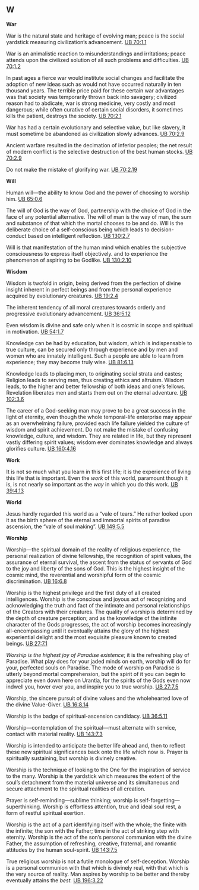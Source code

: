 

## W

**War**  
  

War is the natural state and heritage of evolving man; peace is the social yardstick measuring civilization’s advancement. [UB 70:1.1](/en/The_Urantia_Book/70#p1_1)  
  
War is an animalistic reaction to misunderstandings and irritations; peace attends upon the civilized solution of all such problems and difficulties. [UB 70:1.2](/en/The_Urantia_Book/70#p1_2)  
  
In past ages a fierce war would institute social changes and facilitate the adoption of new ideas such as would not have occurred naturally in ten thousand years. The terrible price paid for these certain war advantages was that society was temporarily thrown back into savagery; civilized reason had to abdicate, war is strong medicine, very costly and most dangerous; while often curative of certain social disorders, it sometimes kills the patient, destroys the society. [UB 70:2.1](/en/The_Urantia_Book/70#p2_1)  
  
War has had a certain evolutionary and selective value, but like slavery, it must sometime be abandoned as civilization slowly advances. [UB 70:2.9](/en/The_Urantia_Book/70#p2_9)  
  
Ancient warfare resulted in the decimation of inferior peoples; the net result of modern conflict is the selective destruction of the best human stocks. [UB 70:2.9](/en/The_Urantia_Book/70#p2_9)  
  
Do not make the mistake of glorifying war. [UB 70:2.19](/en/The_Urantia_Book/70#p2_19)  
  

**Will**  
  

Human will—the ability to know God and the power of choosing to worship him. [UB 65:0.6](/en/The_Urantia_Book/65#p0_6)  
  
The will of God is the way of God, partnership with the choice of God in the face of any potential alternative. The will of man is the way of man, the sum and substance of that which the mortal chooses to be and do. Will is the deliberate choice of a self-conscious being which leads to decision-conduct based on intelligent reflection. [UB 130:2.7](/en/The_Urantia_Book/130#p2_7)  
  
Will is that manifestation of the human mind which enables the subjective consciousness to express itself objectively. and to experience the phenomenon of aspiring to be Godlike. [UB 130:2.10](/en/The_Urantia_Book/130#p2_10)  
  

**Wisdom**  
  

Wisdom is twofold in origin, being derived from the perfection of divine insight inherent in perfect beings and from the personal experience acquired by evolutionary creatures. [UB 19:2.4](/en/The_Urantia_Book/19#p2_4)  
  
The inherent tendency of all moral creatures towards orderly and progressive evolutionary advancement. [UB 36:5.12](/en/The_Urantia_Book/36#p5_12)  
  
Even wisdom is divine and safe only when it is cosmic in scope and spiritual in motivation. [UB 54:1.7](/en/The_Urantia_Book/54#p1_7)  
  
Knowledge can be had by education, but wisdom, which is indispensable to true culture, can be secured only through experience and by men and women who are innately intelligent. Such a people are able to learn from experience; they may become truly wise. [UB 81:6.13](/en/The_Urantia_Book/81#p6_13)  
  
Knowledge leads to placing men, to originating social strata and castes; Religion leads to serving men, thus creating ethics and altruism. Wisdom leads, to the higher and better fellowship of both ideas and one’s fellows. Revelation liberates men and starts them out on the eternal adventure. [UB 102:3.6](/en/The_Urantia_Book/102#p3_6)  
  
The career of a God-seeking man may prove to be a great success in the light of eternity, even though the whole temporal-life enterprise may appear as an overwhelming failure, provided each life failure yielded the culture of wisdom and spirit achievement. Do not make the mistake of confusing knowledge, culture, and wisdom. They are related in life, but they represent vastly differing spirit values; wisdom ever dominates knowledge and always glorifies culture. [UB 160:4.16](/en/The_Urantia_Book/160#p4_16)  
  

**Work**  
  

It is not so much what you learn in this first life; it is the experience of living this life that is important. Even the _work_ of this world, paramount though it is, is not nearly so important as the _way_ in which you do this work. [UB 39:4.13](/en/The_Urantia_Book/39#p4_13)  
  

**World**  
  

Jesus hardly regarded this world as a “vale of tears.” He rather looked upon it as the birth sphere of the eternal and immortal spirits of paradise ascension, the “vale of soul making”. [UB 149:5.5](/en/The_Urantia_Book/149#p5_5)  
  

**Worship**  
  

Worship—the spiritual domain of the reality of religious experience, the personal realization of divine fellowship, the recognition of spirit values, the assurance of eternal survival, the ascent from the status of servants of God to the joy and liberty of the sons of God. This is the highest insight of the cosmic mind, the reverential and worshipful form of the cosmic discrimination. [UB 16:6.8](/en/The_Urantia_Book/16#p6_8)  
  
Worship is the highest privilege and the first duty of all created intelligences. Worship is the conscious and joyous act of recognizing and acknowledging the truth and fact of the intimate and personal relationships of the Creators with their creatures. The quality of worship is determined by the depth of creature perception; and as the knowledge of the infinite character of the Gods progresses, the act of worship becomes increasingly all-encompassing until it eventually attains the glory of the highest experiential delight and the most exquisite pleasure known to created beings. [UB 27:7.1](/en/The_Urantia_Book/27#p7_1)  
  
_Worship is the highest joy of Paradise existence_; it is the refreshing play of Paradise. What play does for your jaded minds on earth, worship will do for your, perfected souls on Paradise. The mode of worship on Paradise is utterly beyond mortal comprehension, but the spirit of it you can begin to appreciate even down here on Urantia, for the spirits of the Gods even now indwell you, hover over you, and inspire you to true worship. [UB 27:7.5](/en/The_Urantia_Book/27#p7_5)  
  
Worship, the sincere pursuit of divine values and the wholehearted love of the divine Value-Giver. [UB 16:8.14](/en/The_Urantia_Book/16#p8_14)  
  
Worship is the badge of spiritual-ascension candidacy. [UB 36:5.11](/en/The_Urantia_Book/36#p5_11)  
  
Worship—contemplation of the spiritual—must alternate with service, contact with material reality. [UB 143:7.3](/en/The_Urantia_Book/143#p7_3)  
  
Worship is intended to anticipate the better life ahead and, then to reflect these new spiritual significances back onto the life which now is. Prayer is spiritually sustaining, but worship is divinely creative.[](/en/The_Urantia_Book/143#p7_5)  
  
Worship is the technique of looking to the One for the inspiration of service to the many. Worship is the yardstick which measures the extent of the soul’s detachment from the material universe and its simultaneous and secure attachment to the spiritual realities of all creation.  
  
Prayer is self-reminding—sublime thinking; worship is self-forgetting—superthinking. Worship is effortless attention, true and ideal soul rest, a form of restful spiritual exertion.  
  
Worship is the act of a part identifying itself with the whole; the finite with the infinite; the son with the Father; time in the act of striking step with eternity. Worship is the act of the son’s personal communion with the divine Father, the assumption of refreshing, creative, fraternal, and romantic attitudes by the human soul-spirit. [UB 143:7.5](/en/The_Urantia_Book/143#p7_5)  
  
True religious worship is not a futile monologue of self-deception. Worship is a personal communion with that which is divinely real, with that which is the very source of reality. Man aspires by worship to be better and thereby eventually attains the _best._ [UB 196:3.22](/en/The_Urantia_Book/196#p3_22)
